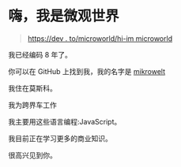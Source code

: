 # 嗨，我是微观世界

> [https://dev . to/microworld/hi-im microworld](https://dev.to/mikrowelt/hi-im-mikrowelt)

我已经编码 8 年了。

你可以在 GitHub 上找到我，我的名字是 [mikrowelt](https://github.com/mikrowelt)

我住在莫斯科。

我为跨界车工作

我主要用这些语言编程:JavaScript。

我目前正在学习更多的商业知识。

很高兴见到你。